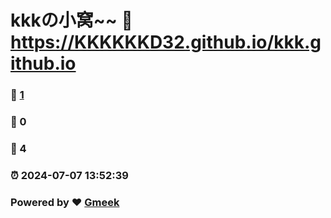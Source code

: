 # kkkの小窝~~ :link: https://KKKKKKD32.github.io/kkk.github.io 
### :page_facing_up: [1](https://KKKKKKD32.github.io/kkk.github.io/tag.html) 
### :speech_balloon: 0 
### :hibiscus: 4 
### :alarm_clock: 2024-07-07 13:52:39 
### Powered by :heart: [Gmeek](https://github.com/Meekdai/Gmeek)
